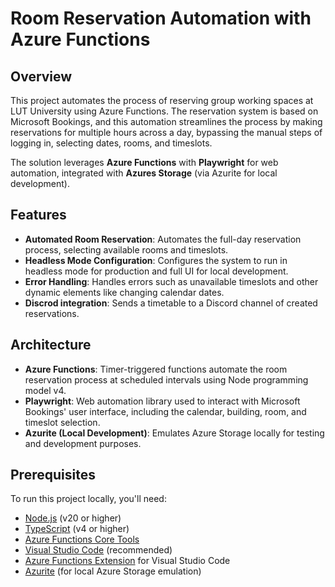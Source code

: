 # Room Reservation Automation with Azure Functions

## Overview

This project automates the process of reserving group working spaces at LUT University using Azure Functions. The reservation system is based on Microsoft Bookings, and this automation streamlines the process by making reservations for multiple hours across a day, bypassing the manual steps of logging in, selecting dates, rooms, and timeslots.

The solution leverages **Azure Functions** with **Playwright** for web automation, integrated with **Azures Storage** (via Azurite for local development).

## Features

- **Automated Room Reservation**: Automates the full-day reservation process, selecting available rooms and timeslots.
- **Headless Mode Configuration**: Configures the system to run in headless mode for production and full UI for local development.
- **Error Handling**: Handles errors such as unavailable timeslots and other dynamic elements like changing calendar dates.
- **Discrod integration**: Sends a timetable to a Discord channel of created reservations.

## Architecture

- **Azure Functions**: Timer-triggered functions automate the room reservation process at scheduled intervals using Node programming model v4.
- **Playwright**: Web automation library used to interact with Microsoft Bookings' user interface, including the calendar, building, room, and timeslot selection.
- **Azurite (Local Development)**: Emulates Azure Storage locally for testing and development purposes.

## Prerequisites

To run this project locally, you'll need:

- [Node.js](https://nodejs.org/) (v20 or higher)
- [TypeScript](https://www.typescriptlang.org/) (v4 or higher)
- [Azure Functions Core Tools](https://docs.microsoft.com/en-us/azure/azure-functions/functions-run-local)
- [Visual Studio Code](https://code.visualstudio.com/) (recommended)
- [Azure Functions Extension](https://marketplace.visualstudio.com/items?itemName=ms-azuretools.vscode-azurefunctions) for Visual Studio Code
- [Azurite](https://github.com/Azure/Azurite) (for local Azure Storage emulation)


